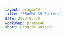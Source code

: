 ```yaml
---
layout: pragma40
title: "PRAGMA 39 Posters"
date: 2023-06-30
workshop: pragma40
short: program-posters
---
```



